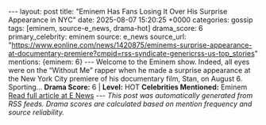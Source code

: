 --- layout: post title: "Eminem Has Fans Losing It Over His Surprise Appearance in NYC" date: 2025-08-07 15:20:25 +0000 categories: gossip tags: [eminem, source-e_news, drama-hot] drama_score: 6 primary_celebrity: eminem source: e_news source_url: "https://www.eonline.com/news/1420875/eminems-surprise-appearance-at-documentary-premiere?cmpid=rss-syndicate-genericrss-us-top_stories" mentions: {eminem: 6} --- Welcome to the Eminem show. Indeed, all eyes were on the “Without Me” rapper when he made a surprise appearance at the New York City premiere of his documentary film, Stan, on August 6. Sporting... **Drama Score:** 6 | **Level:** HOT **Celebrities Mentioned:** Eminem [Read full article at E News](https://www.eonline.com/news/1420875/eminems-surprise-appearance-at-documentary-premiere?cmpid=rss-syndicate-genericrss-us-top_stories) --- *This post was automatically generated from RSS feeds. Drama scores are calculated based on mention frequency and source reliability.*